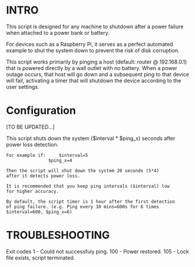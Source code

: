# INTRO

This script is designed for any machine to shutdown after a power failure when
attached to a power bank or battery.

For devices such as a Raspberry Pi, it serves as a perfect automated example
to shut the system down to prevent the risk of disk corruption.

This script works primarily by pinging a host (default: router @ 192.168.0.1)
that is powered directly by a wall outlet with no battery. When a power outage
occurs, that host will go down and a subsequent ping to that device will fail,
activating a timer that will shutdown the device according to the user settings.


# Configuration

[TO BE UPDATED...]


 This script shuts down the system ($interval * $ping_x) seconds after
 power loss detection.

	For example if:		$interval=5
					$ping_x=4

	Then the script will shut down the system 20 seconds (5*4)
	after it detects power loss.

	It is recommended that you keep ping intervals ($interval) low
	for higher accuracy.

	By default, the script timer is 1 hour after the first detection
	of ping failure. (e.g. Ping every 10 mins=600s for 6 times
	$interval=600, $ping_x=6)


# TROUBLESHOOTING
 Exit codes
		1   - Could not successfuly ping.
		100 - Power restored.
		105 - Lock file exists, script terminated.


